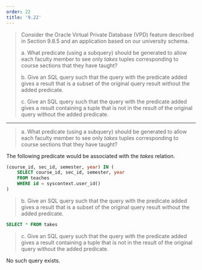 ```yaml
---
order: 22
title: '9.22'
---
```

> Consider the Oracle Virtual Private Database (VPD) feature described in 
> Section 9.8.5 and an application based on our university schema. 
> 
> a. What predicate (using a subquery) should be generated to allow each 
> faculty member to see only _takes_ tuples corresponding to course sections
> that they have taught? 
> 
> b. Give an SQL query such that the query with the predicate added gives a result
> that is a subset of the original query result without the added predicate. 
> 
> c. Give an SQL query such that the query with the predicate added gives a result
> containing a tuple that is not in the result of the original query without the added 
> predicate. 

--------------------------------

> a. What predicate (using a subquery) should be generated to allow each 
> faculty member to see only _takes_ tuples corresponding to course sections
> that they have taught?

The following predicate would be associated with the _takes_ relation. 

```sql
(course_id, sec_id, semester, year) IN (
    SELECT course_id, sec_id, semester, year
    FROM teaches
    WHERE id = syscontext.user_id()
) 
```

> b. Give an SQL query such that the query with the predicate added gives a result
> that is a subset of the original query result without the added predicate. 

```sql 
SELECT * FROM takes
```

> c. Give an SQL query such that the query with the predicate added gives a result
> containing a tuple that is not in the result of the original query without the added 
> predicate. 

No such query exists. 
